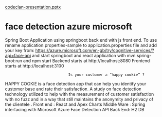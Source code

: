 [codeclan-presentation.pptx](https://github.com/KarenPlankton/Happy_cookie_face_detection_azure/files/7130856/codeclan-presentation.pptx)
# face detection  azure microsoft
Spring Boot Application using springboot back end with js front end. 
To use rename application.properties-sample to application.properties file and add your key from:
https://azure.microsoft.com/en-gb/try/cognitive-services/?api=face-api
and start springboot  and react application with
 mvn spring-boot:run and npm start
Backend starts at http://localhost:8080
Frontend starts at http://localhost:3100


                                 
                                 Is your customer a ”happy cookie” ?

HAPPY COOKIE is a face detection app that can help you identify your customer base and rate their satisfaction. 
 A study on face detection technology utilized to help with  the measurement of customer satisfaction with no fuzz and in a way that still maintains the anonymity and privacy of the clientele . 
Front end : React and Apex Charts 
 Middle Ware : Spring interfacing with Microsoft Azure Face Detection API
Back End: H2 DB
